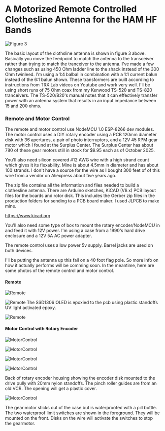 # A Motorized Remote Controlled Clothesline Antenna for the HAM HF Bands 
![Figure 3](ClothslineLayout.png)

The basic layout of the clothsline antenna is shown in figure 3 above. Basically you move the feedpoint to match the antenna to the transceiver rather than trying to match the tranceiver to the antenna. I've made a few changes such as using 450 Ohm ladder line to the shack instead of the 300 Ohm twinleed. I'm using a 1:4 balbal in combination with a 1:1 current balun instead of the 6:1 balun shown. These transformers are built according to instructions from TRX Lab videos on Youtube and work very well. I'll be using short runs of 75 Ohm coax from my Kenwood TS-520 and TS-820 tranceivers. The TS-520/820's manual notes that it can effectively transfer power with an antenna system that results in an input impedance between 15 and 200 ohms.

### Remote and Motor Control
The remote and motor control use NodeMCU 1.0 ESP-8266 dev modules. The motor control uses a DIY rotary encoder using a PCB 120mm diameter disk with 36 apertures, a pair of photo interruptors,  and a 12V 45 RPM gear motor which I found at the Surplus Center. The Surplus Center has about 780 of these gear motors still in stock for $9.95 each as of October 2025.

You'll also need silicon covered #12 AWG wire with a high strand count which gives it its flexability. Mine is about 4.5mm in diameter and has about 100 strands. I don't have a source for the wire as I bought 300 feet of of this wire from a vendor on Aliexpress about five years ago.

The zip file contains all the information and files needed to build a clothesline antenna. There are Arduino sketches, KiCAD (V9.x) PCB layout files for the boards and rotor disk. This includes the Gerber zip files in the production folders for sending to a PCB board maker. I used JLPCB to make mine.

https://www.kicad.org

You'll also need some type of box to mount the rotary encoder/NodeMCU in and feed it with 12V power. I'm using a case from a 1990's hard drive enclosure and a 12V 5A AC power adapter. 

The remote control uses a low power 5v supply. Barrel jacks are used on both devices.

I'll be putting the antenna up this fall on a 40 foot flag pole. So more info on how it actually performs will be comming soon. In the meantime, here are some photos of the remote control and motor control.

#### Remote
![Remote](remote.jpg)

![Remote](remote-front.jpg)
The SSD1306 OLED is epoxied to the pcb using plastic standoffs UV light activated epoxy. 

![Remote](remote-back.jpg)

#### Motor Control with Rotary Encoder
![MotorControl](encoder.jpg)

![MotorControl](mc-cover.jpg)

![MotorControl](mc-front.jpg)

![MotorControl](mc-back.jpg)

Back of rotary encoder housing showing the encoder disk mounted to the drive pully with 20mm nylon standoffs. The pinch roller guides are from an old VCR. The opening will get a plastic cover.

![MotorControl](mc-side.jpg)

The gear motor sticks out of the case but is waterproofed  with a pill bottle.
The two waterproof limit switches are shown in the foreground. They will be mounted on the front. Disks on the wire will activate the switches to stop the
gearmotor.

